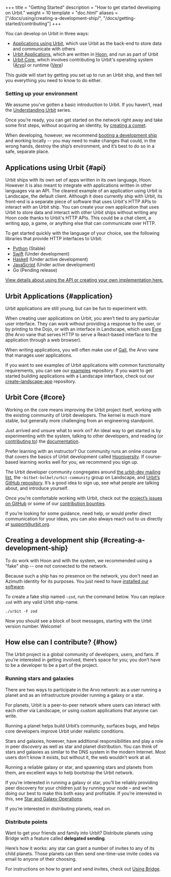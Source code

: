 +++
title = "Getting Started"
description = "How to get started developing on Urbit."
weight = 10
template = "doc.html"
aliases = ["/docs/using/creating-a-development-ship/", "/docs/getting-started/contributing"]
+++

You can develop on Urbit in three ways:

- [Applications using Urbit](#api), which use Urbit as the back-end to store data and communicate with others
- [Urbit Applications](#application), which are written in [Hoon](/docs/glossary/hoon/), and run as part of Urbit
- [Urbit Core](#core), which involves contributing to Urbit's operating system ([Arvo](https://github.com/urbit/urbit/tree/master/pkg/arvo)) or runtime ([Vere](https://github.com/urbit/urbit/tree/master/pkg/urbit))

This guide will start by getting you set up to run an Urbit ship, and then tell you everything you need to know to do either.

### Setting up your environment

We assume you’ve gotten a basic introduction to Urbit. If you haven’t, read the [Understanding Urbit](@/understanding-urbit/_index.md) series.

Once you’re ready, you can get started on the network right away and take some first steps, without acquiring an identity, by [creating a comet](@/using/install.md#comet).

When developing, however, we recommend [booting a development ship](#creating-a-development-ship) and working locally -- you may need to make changes that could, in the wrong hands, destroy the ship’s environment, and it’s best to do so in a safe, separate place.

## Applications using Urbit {#api}

Urbit ships with its own set of apps written in its own language, Hoon. However it is also meant to integrate with applications written in other languages via an API. The clearest example of an application using Urbit is Landscape, the default client. Although it does currently ship with Urbit, its front-end is a separate piece of software that uses Urbit's HTTP APIs to interact with an Urbit ship. You can create your own application that uses Urbit to store data and interact with other Urbit ships without writing any Hoon code thanks to Urbit's HTTP APIs. This could be a chat client, a writing app, a game, or anything else that can communicate over HTTP.

To get started quickly with the language of your choice, see the following libraries that provide HTTP interfaces to Urbit:

 - [Python](https://github.com/baudtack/urlock-py) (Stable)
 - [Swift](https://github.com/dclelland/UrsusAirlock) (Under development)
 - [Haskell](https://github.com/bsima/urbit-airlock) (Under active development)
 - [JavaScript](https://www.npmjs.com/package/urbit) (Under active development)
 - Go (Pending release)

[View details about using the API or creating your own implementation here.](@/docs/development/integrating-api.md)

## Urbit Applications {#application}

Urbit applications are still young, but can be fun to experiment with.

When creating user applications on Urbit, you aren’t tied to any particular user interface. They can work without providing a response to the user, or by printing to the Dojo, or with an interface in Landscape, which uses [Eyre](@/docs/arvo/eyre/eyre.md) (the Arvo vane that serves HTTP to serve a React-based interface to the application through a web browser).

When writing applications, you will often make use of [Gall](@/docs/hoon/hoon-school/gall.md), the Arvo vane that manages user applications.

If you want to see examples of Urbit applications with common functionality requirements, you can see our [examples](https://github.com/urbit/examples) repository. If you want to get started building applications with a Landscape interface, check out our [create-landscape-app](https://github.com/urbit/create-landscape-app) repository.

## Urbit Core {#core}

Working on the core means improving the Urbit project itself, working with the existing community of Urbit developers. The kernel is much more stable, but generally more challenging from an engineering standpoint.

Just arrived and unsure what to work on? An ideal way to get started is by experimenting with the system, talking to other developers, and reading (or [contributing to](https://github.com/urbit/docs)) the [documentation](/docs/).

Prefer learning with an instructor? Our community runs an online course that covers the basics of Urbit development called [Hooniversity](https://hooniversity.org/). If course-based learning works well for you, we recommend you sign up.

The Urbit developer community congregates around [the urbit-dev mailing list](https://groups.google.com/a/urbit.org/forum/#!forum/dev), the `~bitbet-bolbel/urbit-community` group on Landscape, and [Urbit’s GitHub repository](https://github.com/urbit/urbit). It’s a good idea to sign up, see what people are talking about, and introduce yourself.

Once you’re comfortable working with Urbit, check out the [project’s issues on GitHub](https://github.com/urbit/urbit/issues) or some of our [contribution bounties](https://grants.urbit.org/).

If you’re looking for some guidance, need help, or would prefer direct communication for your ideas, you can also always reach out to us directly at [support@urbit.org](mailto:support@urbit.org).

## Creating a development ship {#creating-a-development-ship}

To do work with Hoon and with the system, we recommended using a "fake" ship -- one not connected to the network.

Because such a ship has no presence on the network, you don't need an Azimuth identity for its purposes. You just need to have [installed our software](/using/install).

To create a fake ship named `~zod`, run the command below. You can replace `zod` with any valid Urbit ship-name.

```
./urbit -F zod
```

Now you should see a block of boot messages, starting with the Urbit version number. Welcome!


## How else can I contribute? {#how}

The Urbit project is a global community of developers, users, and fans. If you’re interested in getting involved, there’s space for you; you don’t have to be a developer to be a part of the project.

### Running stars and galaxies

There are two ways to participate in the Arvo network: as a user running a planet and as an infrastructure provider running a galaxy or a star.

For planets, Urbit is a peer-to-peer network where users can interact with each other via Landscape, or using custom applications that anyone can write.

Running a planet helps build Urbit’s community, surfaces bugs, and helps core developers improve Urbit under realistic conditions.

Stars and galaxies, however, have additional responsibilities and play a role in peer discovery as well as star and planet distribution. You can think of stars and galaxies as similar to the DNS system in the modern Internet. Most users don’t know it exists, but without it, the web wouldn’t work at all.

Running a reliable galaxy or star, and spawning stars and planets from them, are excellent ways to help bootstrap the Urbit network.

If you’re interested in running a galaxy or star, you’ll be reliably providing peer discovery for your children just by running your node – and we’re doing our best to make this both easy and profitable. If you’re interested in this, see [Star and Galaxy Operations](@/using/os/stars-and-galaxies.md).

If you’re interested in distributing planets, read on.

### Distribute points

Want to get your friends and family into Urbit? Distribute planets using Bridge with a feature called **delegated sending**.

Here’s how it works: any star can grant a number of invites to any of its child planets. Those planets can then send one-time-use invite codes via email to anyone of their choosing.

For instructions on how to grant and send invites, check out [Using Bridge](@/using/id/using-bridge.md).
